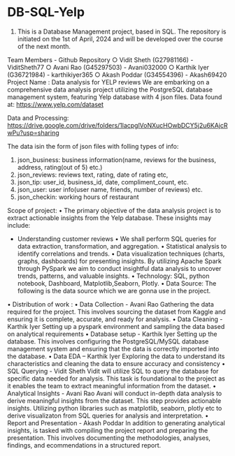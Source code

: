 # DB-SQL-Yelp


1. This is a Database Management project, based in SQL.
   The repository is initiated on the 1st of April, 2024 and will be developed over the course of the next month.
   

Team Members -
Github Repository
○ Vidit Sheth (G27981166) - ViditSheth77
○ Avani Rao (G45297503) - Avani032000 
○ Karthik Iyer (G36721984) - karthikiyer365
○ Akash Poddar (G34554396) - Akash69420
Project Name : Data analysis for YELP reviews
We are embarking on a comprehensive data analysis project utilizing the PostgreSQL database management system, featuring Yelp database with 4 json files. 
Data found at: https://www.yelp.com/dataset

Data and Processing: https://drive.google.com/drive/folders/1lacpglVoNXucHOwbDCY5j2u6KAjcRwPu?usp=sharing


The data isin the form of json files with folling types of info:
1. json_business: business information(name, reviews for the business, address, rating(out of 5) etc.)
2. json_reviews: reviews text, rating, date of rating etc,
3. json_tip: user_id, business_id, date, compliment_count, etc.
4. json_user: user info(user name, friends, number of reviews) etc.
5. json_checkin: working hours of restaurant


Scope of project:
• The primary objective of the data analysis project is to extract actionable insights from the Yelp database. These insights may include:
- Understanding customer reviews
• We shall perform SQL queries for data extraction, transformation, and aggregation.
• Statistical analysis to identify correlations and trends.
• Data visualization techniques (charts, graphs, dashboards) for presenting insights.
By utilizing Apache Spark through PySpark we aim to conduct insightful data analysis to uncover trends, patterns, and valuable insights.
• Technology: SQL, python notebook, Dashboard, Matplotlib,Seaborn, Plotly.
• Data Source: The following is the data source which we are gonna use in the project.

• Distribution of work :
• Data Collection - Avani Rao
Gathering the data required for the project. This involves sourcing the dataset from Kaggle and ensuring it is complete, accurate, and ready for analysis. 
• Data Cleaning - Karthik Iyer
Setting up a pyspark environment and sampling the data based on analytical requirements
• Database setup - Karthik Iyer
Setting up the database. This involves configuring the PostgreSQL/MySQL database management system and ensuring that the data is correctly imported into the database.
• Data EDA – Karthik Iyer
Exploring the data to understand its characteristics and cleaning the data to ensure accuracy and consistency
• SQL Querying - Vidit Sheth
Vidit will utilize SQL to query the database for specific data needed for analysis. This task is foundational to the project as it enables the team to extract meaningful information from the dataset.
• Analytical Insights - Avani Rao
Avani will conduct in-depth data analysis to derive meaningful insights from the dataset. This step provides actionable insights. 
Utilizing python libraries such as matplotlib, seaborn, plotly etc to derive visualizaton from SQL queries for analysis and interpretation.
• Report and Presentation - Akash Poddar
In addition to generating analytical insights, is tasked with compiling the project report and preparing the presentation. This involves documenting the methodologies, analyses, findings, and ecommendations in a structured report.
